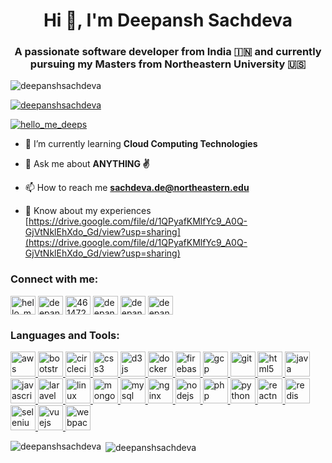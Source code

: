 <h1 align="center">Hi 👋, I'm Deepansh Sachdeva</h1>
<h3 align="center">A passionate software developer from India 🇮🇳 and currently pursuing my Masters from Northeastern University 🇺🇸</h3>

<p align="left"> <img src="https://komarev.com/ghpvc/?username=deepanshsachdeva&label=Profile%20views&color=0e75b6&style=flat" alt="deepanshsachdeva" /> </p>

<p align="left"> <a href="https://github.com/ryo-ma/github-profile-trophy"><img src="https://github-profile-trophy.vercel.app/?username=deepanshsachdeva" alt="deepanshsachdeva" /></a> </p>

<p align="left"> <a href="https://twitter.com/hello_me_deeps" target="blank"><img src="https://img.shields.io/twitter/follow/hello_me_deeps?logo=twitter&style=for-the-badge" alt="hello_me_deeps" /></a> </p>

- 🌱 I’m currently learning **Cloud Computing Technologies**

- 💬 Ask me about **ANYTHING ✌️**

- 📫 How to reach me **sachdeva.de@northeastern.edu**

- 📄 Know about my experiences [https://drive.google.com/file/d/1QPyafKMlfYc9_A0Q-GjVtNklEhXdo_Gd/view?usp=sharing](https://drive.google.com/file/d/1QPyafKMlfYc9_A0Q-GjVtNklEhXdo_Gd/view?usp=sharing)

<p align="left">
<h3 align="left">Connect with me:</h3>
<a href="https://twitter.com/hello_me_deeps" target="blank"><img align="center" src="https://cdn.jsdelivr.net/npm/simple-icons@3.0.1/icons/twitter.svg" alt="hello_me_deeps" height="30" width="40" /></a>
<a href="https://linkedin.com/in/deepanshsachdeva" target="blank"><img align="center" src="https://cdn.jsdelivr.net/npm/simple-icons@3.0.1/icons/linkedin.svg" alt="deepanshsachdeva" height="30" width="40" /></a>
<a href="https://stackoverflow.com/users/4614728" target="blank"><img align="center" src="https://cdn.jsdelivr.net/npm/simple-icons@3.0.1/icons/stackoverflow.svg" alt="4614728" height="30" width="40" /></a>
<a href="https://www.youtube.com/c/deepansh sachdeva" target="blank"><img align="center" src="https://cdn.jsdelivr.net/npm/simple-icons@3.0.1/icons/youtube.svg" alt="deepansh sachdeva" height="30" width="40" /></a>
<a href="https://www.hackerrank.com/deepanshsachdeva" target="blank"><img align="center" src="https://cdn.jsdelivr.net/npm/simple-icons@3.0.1/icons/hackerrank.svg" alt="deepanshsachdeva" height="30" width="40" /></a>
<a href="https://www.leetcode.com/deepanshsachdeva" target="blank"><img align="center" src="https://cdn.jsdelivr.net/npm/simple-icons@3.0.1/icons/leetcode.svg" alt="deepanshsachdeva" height="30" width="40" /></a>
</p>

<h3 align="left">Languages and Tools:</h3>
<p align="left"> <a href="https://aws.amazon.com" target="_blank"> <img src="https://devicons.github.io/devicon/devicon.git/icons/amazonwebservices/amazonwebservices-original-wordmark.svg" alt="aws" width="40" height="40"/> </a> <a href="https://getbootstrap.com" target="_blank"> <img src="https://devicons.github.io/devicon/devicon.git/icons/bootstrap/bootstrap-plain.svg" alt="bootstrap" width="40" height="40"/> </a> <a href="https://circleci.com" target="_blank"> <img src="https://www.vectorlogo.zone/logos/circleci/circleci-icon.svg" alt="circleci" width="40" height="40"/> </a> <a href="https://www.w3schools.com/css/" target="_blank"> <img src="https://devicons.github.io/devicon/devicon.git/icons/css3/css3-original-wordmark.svg" alt="css3" width="40" height="40"/> </a> <a href="https://d3js.org/" target="_blank"> <img src="https://devicons.github.io/devicon/devicon.git/icons/d3js/d3js-original.svg" alt="d3js" width="40" height="40"/> </a> <a href="https://www.docker.com/" target="_blank"> <img src="https://devicons.github.io/devicon/devicon.git/icons/docker/docker-original-wordmark.svg" alt="docker" width="40" height="40"/> </a> <a href="https://firebase.google.com/" target="_blank"> <img src="https://www.vectorlogo.zone/logos/firebase/firebase-icon.svg" alt="firebase" width="40" height="40"/> </a> <a href="https://cloud.google.com" target="_blank"> <img src="https://www.vectorlogo.zone/logos/google_cloud/google_cloud-icon.svg" alt="gcp" width="40" height="40"/> </a> <a href="https://git-scm.com/" target="_blank"> <img src="https://www.vectorlogo.zone/logos/git-scm/git-scm-icon.svg" alt="git" width="40" height="40"/> </a> <a href="https://www.w3.org/html/" target="_blank"> <img src="https://devicons.github.io/devicon/devicon.git/icons/html5/html5-original-wordmark.svg" alt="html5" width="40" height="40"/> </a> <a href="https://www.java.com" target="_blank"> <img src="https://devicons.github.io/devicon/devicon.git/icons/java/java-original-wordmark.svg" alt="java" width="40" height="40"/> </a> <a href="https://developer.mozilla.org/en-US/docs/Web/JavaScript" target="_blank"> <img src="https://devicons.github.io/devicon/devicon.git/icons/javascript/javascript-original.svg" alt="javascript" width="40" height="40"/> </a> <a href="https://laravel.com/" target="_blank"> <img src="https://devicons.github.io/devicon/devicon.git/icons/laravel/laravel-plain-wordmark.svg" alt="laravel" width="40" height="40"/> </a> <a href="https://www.linux.org/" target="_blank"> <img src="https://devicons.github.io/devicon/devicon.git/icons/linux/linux-original.svg" alt="linux" width="40" height="40"/> </a> <a href="https://www.mongodb.com/" target="_blank"> <img src="https://devicons.github.io/devicon/devicon.git/icons/mongodb/mongodb-original-wordmark.svg" alt="mongodb" width="40" height="40"/> </a> <a href="https://www.mysql.com/" target="_blank"> <img src="https://devicons.github.io/devicon/devicon.git/icons/mysql/mysql-original-wordmark.svg" alt="mysql" width="40" height="40"/> </a> <a href="https://www.nginx.com" target="_blank"> <img src="https://devicons.github.io/devicon/devicon.git/icons/nginx/nginx-original.svg" alt="nginx" width="40" height="40"/> </a> <a href="https://nodejs.org" target="_blank"> <img src="https://devicons.github.io/devicon/devicon.git/icons/nodejs/nodejs-original-wordmark.svg" alt="nodejs" width="40" height="40"/> </a> <a href="https://www.php.net" target="_blank"> <img src="https://devicons.github.io/devicon/devicon.git/icons/php/php-original.svg" alt="php" width="40" height="40"/> </a> <a href="https://www.python.org" target="_blank"> <img src="https://devicons.github.io/devicon/devicon.git/icons/python/python-original.svg" alt="python" width="40" height="40"/> </a> <a href="https://reactnative.dev/" target="_blank"> <img src="https://reactnative.dev/img/header_logo.svg" alt="reactnative" width="40" height="40"/> </a> <a href="https://redis.io" target="_blank"> <img src="https://devicons.github.io/devicon/devicon.git/icons/redis/redis-original-wordmark.svg" alt="redis" width="40" height="40"/> </a> <a href="https://www.selenium.dev" target="_blank"> <img src="https://raw.githubusercontent.com/detain/svg-logos/780f25886640cef088af994181646db2f6b1a3f8/svg/selenium-logo.svg" alt="selenium" width="40" height="40"/> </a> <a href="https://vuejs.org/" target="_blank"> <img src="https://devicons.github.io/devicon/devicon.git/icons/vuejs/vuejs-original-wordmark.svg" alt="vuejs" width="40" height="40"/> </a> <a href="https://webpack.js.org" target="_blank"> <img src="https://devicons.github.io/devicon/devicon.git/icons/webpack/webpack-original.svg" alt="webpack" width="40" height="40"/> </a> </p>

<p><img align="left" src="https://github-readme-stats.vercel.app/api/top-langs/?username=deepanshsachdeva&layout=compact" alt="deepanshsachdeva" /></p>

<p>&nbsp;<img align="center" src="https://github-readme-stats.vercel.app/api?username=deepanshsachdeva&show_icons=true" alt="deepanshsachdeva" /></p>
